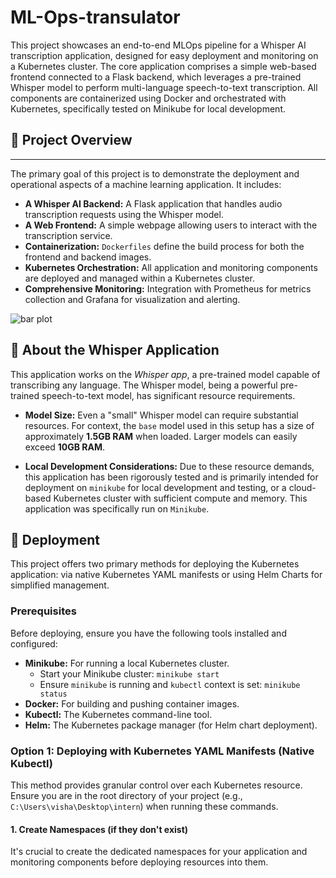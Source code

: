 # ML-Ops-transulator

This project showcases an end-to-end MLOps pipeline for a Whisper AI transcription application, designed for easy deployment and monitoring on a Kubernetes cluster. The core application comprises a simple web-based frontend connected to a Flask backend, which leverages a pre-trained Whisper model to perform multi-language speech-to-text transcription. All components are containerized using Docker and orchestrated with Kubernetes, specifically tested on Minikube for local development.

## 🌟 Project Overview
---

The primary goal of this project is to demonstrate the deployment and operational aspects of a machine learning application. It includes:

* **A Whisper AI Backend:** A Flask application that handles audio transcription requests using the Whisper model.
* **A Web Frontend:** A simple webpage allowing users to interact with the transcription service.
* **Containerization:** `Dockerfiles` define the build process for both the frontend and backend images.
* **Kubernetes Orchestration:** All application and monitoring components are deployed and managed within a Kubernetes cluster.
* **Comprehensive Monitoring:** Integration with Prometheus for metrics collection and Grafana for visualization and alerting.

![bar plot](https://github.com/Irene-arch/Documenting_Example/assets/56026296/5ebedeb8-65e4-4f09-a2a5-0699119f5ff7)

## 🧠 About the Whisper Application

This application works on the *Whisper app*, a pre-trained model capable of transcribing any language. The Whisper model, being a powerful pre-trained speech-to-text model, has significant resource requirements.

* **Model Size:** Even a "small" Whisper model can require substantial resources. For context, the `base` model used in this setup has a size of approximately **1.5GB RAM** when loaded. Larger models can easily exceed **10GB RAM**.

* **Local Development Considerations:** Due to these resource demands, this application has been rigorously tested and is primarily intended for deployment on `minikube` for local development and testing, or a cloud-based Kubernetes cluster with sufficient compute and memory. This application was specifically run on `Minikube`.

## 🚀 Deployment

This project offers two primary methods for deploying the Kubernetes application: via native Kubernetes YAML manifests or using Helm Charts for simplified management.

### Prerequisites

Before deploying, ensure you have the following tools installed and configured:

* **Minikube:** For running a local Kubernetes cluster.
    * Start your Minikube cluster: `minikube start`
    * Ensure `minikube` is running and `kubectl` context is set: `minikube status`
* **Docker:** For building and pushing container images.
* **Kubectl:** The Kubernetes command-line tool.
* **Helm:** The Kubernetes package manager (for Helm chart deployment).

### Option 1: Deploying with Kubernetes YAML Manifests (Native Kubectl)

This method provides granular control over each Kubernetes resource. Ensure you are in the root directory of your project (e.g., `C:\Users\visha\Desktop\intern`) when running these commands.

#### 1. Create Namespaces (if they don't exist)

It's crucial to create the dedicated namespaces for your application and monitoring components before deploying resources into them.
